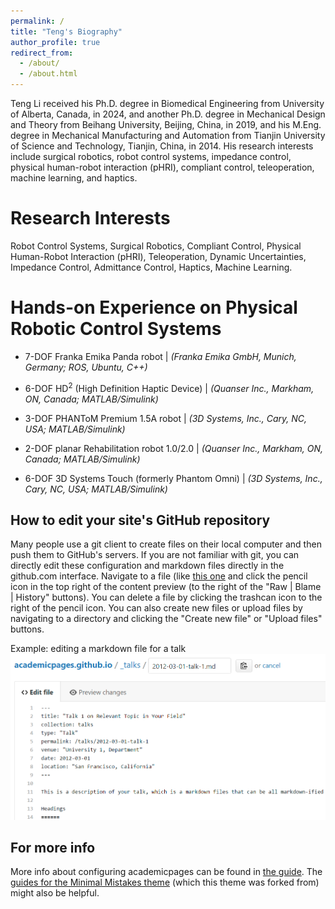 ```yaml
---
permalink: /
title: "Teng's Biography"
author_profile: true
redirect_from: 
  - /about/
  - /about.html
---
```


Teng Li received his Ph.D. degree in Biomedical Engineering from University of Alberta, Canada, in 2024, and another Ph.D. degree in Mechanical Design and Theory from Beihang University, Beijing, China, in 2019, and his M.Eng. degree in Mechanical Manufacturing and Automation from Tianjin University of Science and Technology, Tianjin, China, in 2014. His research interests include surgical robotics, robot control systems, impedance control, physical human-robot interaction (pHRI), compliant control, teleoperation, machine learning, and haptics.


Research Interests
======
Robot Control Systems, Surgical Robotics, Compliant Control, Physical Human-Robot Interaction (pHRI), Teleoperation, Dynamic Uncertainties, Impedance Control, Admittance Control, Haptics, Machine Learning.


Hands-on Experience on Physical Robotic Control Systems
======
+ 7-DOF Franka Emika Panda robot | _(Franka Emika GmbH, Munich, Germany; ROS, Ubuntu, C++)_

- 6-DOF HD<sup>2</sup> (High Definition Haptic Device) | _(Quanser Inc., Markham, ON, Canada; MATLAB/Simulink)_

* 3-DOF PHANToM Premium 1.5A robot | _(3D Systems, Inc., Cary, NC, USA; MATLAB/Simulink)_

* 2-DOF planar Rehabilitation robot 1.0/2.0 | _(Quanser Inc., Markham, ON, Canada; MATLAB/Simulink)_

* 6-DOF 3D Systems Touch (formerly Phantom Omni) | _(3D Systems, Inc., Cary, NC, USA; MATLAB/Simulink)_



How to edit your site's GitHub repository
------
Many people use a git client to create files on their local computer and then push them to GitHub's servers. If you are not familiar with git, you can directly edit these configuration and markdown files directly in the github.com interface. Navigate to a file (like [this one](https://github.com/academicpages/academicpages.github.io/blob/master/_talks/2012-03-01-talk-1.md) and click the pencil icon in the top right of the content preview (to the right of the "Raw | Blame | History" buttons). You can delete a file by clicking the trashcan icon to the right of the pencil icon. You can also create new files or upload files by navigating to a directory and clicking the "Create new file" or "Upload files" buttons. 

Example: editing a markdown file for a talk
![Editing a markdown file for a talk](/images/editing-talk.png)

For more info
------
More info about configuring academicpages can be found in [the guide](https://academicpages.github.io/markdown/). The [guides for the Minimal Mistakes theme](https://mmistakes.github.io/minimal-mistakes/docs/configuration/) (which this theme was forked from) might also be helpful.
